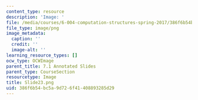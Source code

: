 ```yaml
---
content_type: resource
description: 'Image: '
file: /media/courses/6-004-computation-structures-spring-2017/386f6b54bc5a9d726f41408893285d29_Slide23.png
file_type: image/png
image_metadata:
  caption: ''
  credit: ''
  image-alt: ''
learning_resource_types: []
ocw_type: OCWImage
parent_title: 7.1 Annotated Slides
parent_type: CourseSection
resourcetype: Image
title: Slide23.png
uid: 386f6b54-bc5a-9d72-6f41-408893285d29
---
```

